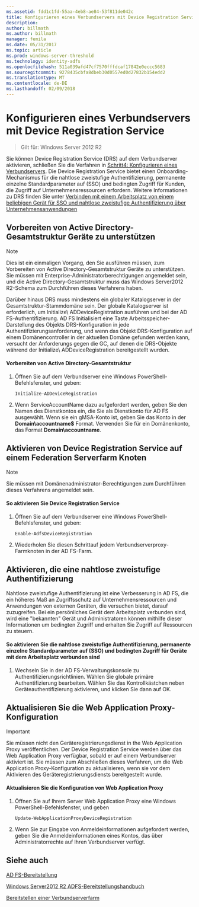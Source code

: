 ```yaml
---
ms.assetid: fdd1c1fd-55aa-4eb8-ae84-53f811de042c
title: Konfigurieren eines Verbundservers mit Device Registration Service
description: 
author: billmath
ms.author: billmath
manager: femila
ms.date: 05/31/2017
ms.topic: article
ms.prod: windows-server-threshold
ms.technology: identity-adfs
ms.openlocfilehash: 511a039afd47cf7570fffdcaf17842e0eccc5683
ms.sourcegitcommit: 9278435cbfa8dbeb30d0557ed0d27832b154edd2
ms.translationtype: MT
ms.contentlocale: de-DE
ms.lasthandoff: 02/09/2018
---
```

# <a name="configure-a-federation-server-with-device-registration-service"></a>Konfigurieren eines Verbundservers mit Device Registration Service

>Gilt für: Windows Server 2012 R2

Sie können Device Registration Service \(DRS\) auf dem Verbundserver aktivieren, schließen Sie die Verfahren in [Schritt4: Konfigurieren eines Verbundservers](https://technet.microsoft.com/library/dn303424.aspx). Die Device Registration Service bietet einen Onboarding-Mechanismus für die nahtlose zweistufige Authentifizierung, permanente einzelne Standardparameter auf \(SSO\) und bedingten Zugriff für Kunden, die Zugriff auf Unternehmensressourcen erfordern. Weitere Informationen zu DRS finden Sie unter [Verbinden mit einem Arbeitsplatz von einem beliebigen Gerät für SSO und nahtlose zweistufige Authentifizierung über Unternehmensanwendungen](../../ad-fs/operations/Join-to-Workplace-from-Any-Device-for-SSO-and-Seamless-Second-Factor-Authentication-Across-Company-Applications.md)  
  
## <a name="prepare-your-active-directory-forest-to-support-devices"></a>Vorbereiten von Active Directory-Gesamtstruktur Geräte zu unterstützen  
  
> [!NOTE]  
> Dies ist ein einmaligen Vorgang, den Sie ausführen müssen, zum Vorbereiten von Active Directory-Gesamtstruktur Geräte zu unterstützen. Sie müssen mit Enterprise-Administratorberechtigungen angemeldet sein, und die Active Directory-Gesamtstruktur muss das Windows Server2012 R2-Schema zum Durchführen dieses Verfahrens haben.  
>   
> Darüber hinaus DRS muss mindestens ein globaler Katalogserver in der Gesamtstruktur-Stammdomäne sein. Der globale Katalogserver ist erforderlich, um Initialize\ ADDeviceRegistration ausführen und bei der AD FS-Authentifizierung. AD FS Initialisiert eine Taste Arbeitsspeicher-Darstellung des Objekts DRS-Konfiguration in jede Authentifizierungsanforderung, und wenn das Objekt DRS-Konfiguration auf einem Domänencontroller in der aktuellen Domäne gefunden werden kann, versucht der Anforderungs gegen die GC, auf denen die DRS-Objekte während der Initialize\ ADDeviceRegistration bereitgestellt wurden.  
  
#### <a name="to-prepare-the-active-directory-forest"></a>Vorbereiten von Active Directory-Gesamtstruktur  
  
1.  Öffnen Sie auf dem Verbundserver eine Windows PowerShell-Befehlsfenster, und geben:  
  
    ```  
    Initialize-ADDeviceRegistration  
    ```  
  
2.  Wenn ServiceAccountName dazu aufgefordert werden, geben Sie den Namen des Dienstkontos ein, die Sie als Dienstkonto für AD FS ausgewählt.  Wenn sie ein gMSA-Konto ist, geben Sie das Konto in der **Domain\\accountname$** Format. Verwenden Sie für ein Domänenkonto, das Format **Domain\\accountname**.  
  
## <a name="enable-device-registration-service-on-a-federation-server-farm-node"></a>Aktivieren von Device Registration Service auf einem Federation Serverfarm Knoten  
  
> [!NOTE]  
> Sie müssen mit Domänenadministrator-Berechtigungen zum Durchführen dieses Verfahrens angemeldet sein.  
  
#### <a name="to-enable-device-registration-service"></a>So aktivieren Sie Device Registration Service  
  
1.  Öffnen Sie auf dem Verbundserver eine Windows PowerShell-Befehlsfenster, und geben:  
  
    ```  
    Enable-AdfsDeviceRegistration  
    ```  
  
2.  Wiederholen Sie diesen Schrittauf jedem Verbundserverproxy-Farmknoten in der AD FS-Farm.  
  
## <a name="enable-seamless-second-factor-authentication"></a>Aktivieren, die eine nahtlose zweistufige Authentifizierung  
Nahtlose zweistufige Authentifizierung ist eine Verbesserung in AD FS, die ein höheres Maß an Zugriffsschutz auf Unternehmensressourcen und Anwendungen von externen Geräten, die versuchen bietet, darauf zuzugreifen. Bei ein persönliches Gerät dem Arbeitsplatz verbunden sind, wird eine "bekannten" Gerät und Administratoren können mithilfe dieser Informationen um bedingten Zugriff und erhalten Sie Zugriff auf Ressourcen zu steuern.  
  
#### <a name="to-enable-seamless-second-factor-authentication-persistent-single-sign-on-sso-and-conditional-access-for-workplace-joined-devices"></a>So aktivieren Sie die nahtlose zweistufige Authentifizierung, permanente einzelne Standardparameter auf \(SSO\) und bedingten Zugriff für Geräte mit dem Arbeitsplatz verbunden sind  
  
1.  Wechseln Sie in der AD FS-Verwaltungskonsole zu Authentifizierungsrichtlinien. Wählen Sie globale primäre Authentifizierung bearbeiten. Wählen Sie das Kontrollkästchen neben Geräteauthentifizierung aktivieren, und klicken Sie dann auf OK.  
  
## <a name="update-the-web-application-proxy-configuration"></a>Aktualisieren Sie die Web Application Proxy-Konfiguration  
  
> [!IMPORTANT]  
> Sie müssen nicht den Geräteregistrierungsdienst in the Web Application Proxy veröffentlichen.  Der Device Registration Service werden über das Web Application Proxy verfügbar, sobald er auf einem Verbundserver aktiviert ist.  Sie müssen zum Abschließen dieses Verfahren, um die Web Application Proxy-Konfiguration zu aktualisieren, wenn sie vor dem Aktivieren des Geräteregistrierungsdiensts bereitgestellt wurde.  
  
#### <a name="to-update-the-web-application-proxy-configuration"></a>Aktualisieren Sie die Konfiguration von Web Application Proxy  
  
1.  Öffnen Sie auf Ihrem Server Web Application Proxy eine Windows PowerShell-Befehlsfenster, und geben  
  
    ```  
    Update-WebApplicationProxyDeviceRegistration  
    ```  
  
2.  Wenn Sie zur Eingabe von Anmeldeinformationen aufgefordert werden, geben Sie die Anmeldeinformationen eines Kontos, das über Administratorrechte auf Ihren Verbundserver verfügt.  
  
## <a name="see-also"></a>Siehe auch 

[AD FS-Bereitstellung](../../ad-fs/AD-FS-Deployment.md)  

[Windows Server2012 R2 ADFS-Bereitstellungshandbuch](../../ad-fs/deployment/Windows-Server-2012-R2-AD-FS-Deployment-Guide.md)  
 
[Bereitstellen einer Verbundserverfarm](../../ad-fs/deployment/Deploying-a-Federation-Server-Farm.md)  
  

